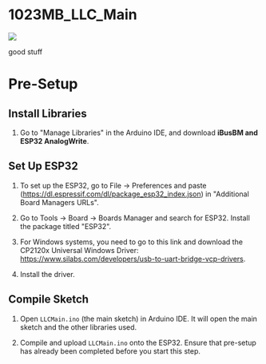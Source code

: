 # 1023MB_LLC_Main
<a href=".github/workflows/main.yml" ><img src="https://img.shields.io/github/workflow/status/blue-plum-cloud/1023MB_LLC_Main/Arduino-CI?label=Build&logo=arduino&style=flat-square"/></a>

good stuff

<h1>Pre-Setup</h1>
<h3>
<h2>Install Libraries</h2>

1. Go to "Manage Libraries" in the Arduino IDE, and download <strong>iBusBM and ESP32 AnalogWrite</strong>.

<h2>Set Up ESP32</h2>

1. To set up the ESP32, go to File -> Preferences and paste (https://dl.espressif.com/dl/package_esp32_index.json) in "Additional Board Managers URLs".

2. Go to Tools -> Board -> Boards Manager and search for ESP32. Install the package titled "ESP32".

3. For Windows systems, you need to go to this link and download the CP2120x Universal Windows Driver: https://www.silabs.com/developers/usb-to-uart-bridge-vcp-drivers.
4. Install the driver.


<h2>Compile Sketch</h2>

1. Open <code>LLCMain.ino</code> (the main sketch) in Arduino IDE. It will open the main sketch and the other libraries used.

2. Compile and upload <code>LLCMain.ino</code> onto the ESP32. Ensure that pre-setup has already been completed before you start this step.
